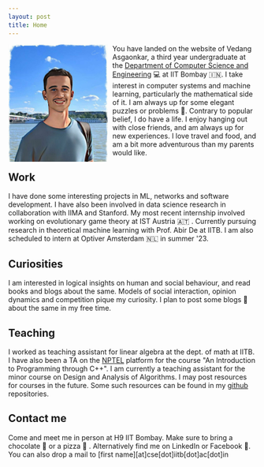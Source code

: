 ```yaml
---
layout: post
title: Home
---
```


<img src = "../assets/profile.jpg" width = "40%" height = "40%" align = "left" style = "margin-right : 10px;">

You have landed on the website of Vedang Asgaonkar, a third year undergraduate at the [Department of Computer Science and Engineering](https://cse.iitb.ac.in) 💻 at IIT Bombay 🇮🇳. I take interest in computer systems and machine learning, particularly the mathematical side of it. I am always up for some elegant puzzles or problems 🧠. Contrary to popular belief, I do have a life. I enjoy hanging out with close friends, and am always up for new experiences. I love travel and food, and am a bit more adventurous than my parents would like.

## Work

I have done some interesting projects in ML, networks and software development. I have also been involved in data science research in collaboration with IIMA and Stanford. My most recent internship involved working on evolutionary game theory at IST Austria 🇦🇹 . Currently pursuing research in theoretical machine learning with Prof. Abir De at IITB. I am also scheduled to intern at Optiver Amsterdam 🇳🇱 in summer '23. 

## Curiosities

I am interested in logical insights on human and social behaviour, and read books and blogs about the same. Models of social interaction, opinion dynamics and competition pique my curiosity. I plan to post some blogs 💬 about the same in my free time.

## Teaching

I worked as teaching assistant for linear algebra at the dept. of math at IITB. I have also been a TA on the [NPTEL](https://nptel.ac.in/) platform for the course "An Introduction to Programming through C++". I am currently a teaching assistant for the minor course on Design and Analysis of Algorithms. I may post resources for courses in the future. Some such resources can be found in my [github](https://github.com/VedangAsgaonkar) repositories.

## Contact me
Come and meet me in person at H9 IIT Bombay. Make sure to bring a chocolate 🍫 or a pizza 🍕 . Alternatively find me on LinkedIn or Facebook 🔗. You can also drop a mail to [first name][at]cse[dot]iitb[dot]ac[dot]in
